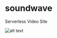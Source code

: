 # soundwave
Serverless Video Site

![alt text](https://travis-ci.org/williamayerst/soundwave.svg?branch=master "Build Status")


